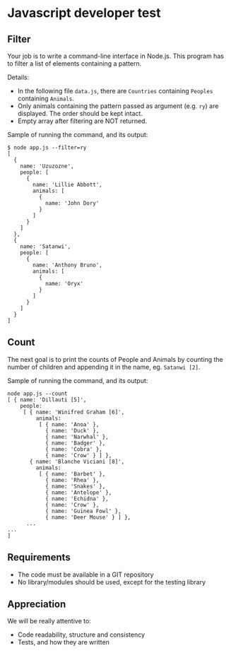 # Javascript developer test

## Filter

Your job is to write a command-line interface in Node.js. 
This program has to filter a list of elements containing a pattern.

Details:
- In the following file `data.js`, there are `Countries` containing `Peoples` containing `Animals`.
- Only animals containing the pattern passed as argument (e.g. `ry`) are displayed. The order should be kept intact.
- Empty array after filtering are NOT returned.

Sample of running the command, and its output:

```shell script
$ node app.js --filter=ry
[
  {
    name: 'Uzuzozne',
    people: [
      {
        name: 'Lillie Abbott',
        animals: [
          {
            name: 'John Dory'
          }
        ]
      }
    ]
  },
  {
    name: 'Satanwi',
    people: [
      {
        name: 'Anthony Bruno',
        animals: [
          {
            name: 'Oryx'
          }
        ]
      }
    ]
  }
]
```

## Count

The next goal is to print the counts of People and Animals by counting the number of children and appending it in the name, eg. `Satanwi [2]`.

Sample of running the command, and its output:

```shell script
node app.js --count
[ { name: 'Dillauti [5]',
    people:
     [ { name: 'Winifred Graham [6]',
         animals:
          [ { name: 'Anoa' },
            { name: 'Duck' },
            { name: 'Narwhal' },
            { name: 'Badger' },
            { name: 'Cobra' },
            { name: 'Crow' } ] },
       { name: 'Blanche Viciani [8]',
         animals:
          [ { name: 'Barbet' },
            { name: 'Rhea' },
            { name: 'Snakes' },
            { name: 'Antelope' },
            { name: 'Echidna' },
            { name: 'Crow' },
            { name: 'Guinea Fowl' },
            { name: 'Deer Mouse' } ] },
      ...
...
]
```

## Requirements

- The code must be available in a GIT repository
- No library/modules should be used, except for the testing library

## Appreciation

We will be really attentive to:

- Code readability, structure and consistency
- Tests, and how they are written
